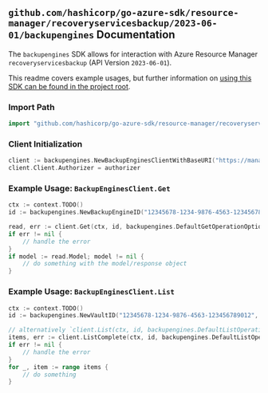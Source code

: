 
## `github.com/hashicorp/go-azure-sdk/resource-manager/recoveryservicesbackup/2023-06-01/backupengines` Documentation

The `backupengines` SDK allows for interaction with Azure Resource Manager `recoveryservicesbackup` (API Version `2023-06-01`).

This readme covers example usages, but further information on [using this SDK can be found in the project root](https://github.com/hashicorp/go-azure-sdk/tree/main/docs).

### Import Path

```go
import "github.com/hashicorp/go-azure-sdk/resource-manager/recoveryservicesbackup/2023-06-01/backupengines"
```


### Client Initialization

```go
client := backupengines.NewBackupEnginesClientWithBaseURI("https://management.azure.com")
client.Client.Authorizer = authorizer
```


### Example Usage: `BackupEnginesClient.Get`

```go
ctx := context.TODO()
id := backupengines.NewBackupEngineID("12345678-1234-9876-4563-123456789012", "example-resource-group", "vaultValue", "backupEngineValue")

read, err := client.Get(ctx, id, backupengines.DefaultGetOperationOptions())
if err != nil {
	// handle the error
}
if model := read.Model; model != nil {
	// do something with the model/response object
}
```


### Example Usage: `BackupEnginesClient.List`

```go
ctx := context.TODO()
id := backupengines.NewVaultID("12345678-1234-9876-4563-123456789012", "example-resource-group", "vaultValue")

// alternatively `client.List(ctx, id, backupengines.DefaultListOperationOptions())` can be used to do batched pagination
items, err := client.ListComplete(ctx, id, backupengines.DefaultListOperationOptions())
if err != nil {
	// handle the error
}
for _, item := range items {
	// do something
}
```

